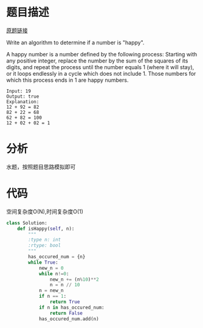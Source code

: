 
# 题目描述
[原题链接](https://leetcode.com/problems/happy-number/)

Write an algorithm to determine if a number is "happy".

A happy number is a number defined by the following process: Starting with any positive integer, replace the number by the sum of the squares of its digits, and repeat the process until the number equals 1 (where it will stay), or it loops endlessly in a cycle which does not include 1. Those numbers for which this process ends in 1 are happy numbers.

```
Input: 19
Output: true
Explanation: 
12 + 92 = 82
82 + 22 = 68
62 + 82 = 100
12 + 02 + 02 = 1
```

<!--more-->

# 分析
水题，按照题目思路模拟即可

# 代码
空间复杂度O(N),时间复杂度O(1)
```Python
class Solution:
    def isHappy(self, n):
        """
        :type n: int
        :rtype: bool
        """
        has_occured_num = {n}
        while True:
            new_n = 0
            while n!=0:
                new_n += (n%10)**2
                n = n // 10
            n = new_n
            if n == 1:
                return True
            if n in has_occured_num:
                return False
            has_occured_num.add(n)
```
            